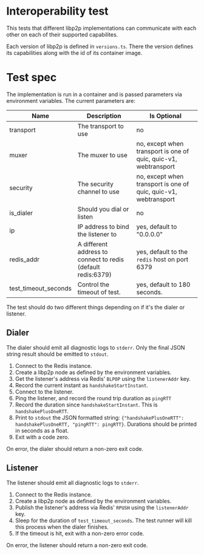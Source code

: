 # Interoperability test

This tests that different libp2p implementations can communicate with each other
on each of their supported capabilites.

Each version of libp2p is defined in `versions.ts`. There the version defines
its capabilities along with the id of its container image.

# Test spec

The implementation is run in a container and is passed parameters via
environment variables. The current parameters are:

| Name                 | Description                                                  | Is Optional                                                     |
| -------------------- | ------------------------------------------------------------ | --------------------------------------------------------------- |
| transport            | The transport to use                                         | no                                                              |
| muxer                | The muxer to use                                             | no, except when transport is one of quic, quic-v1, webtransport |
| security             | The security channel to use                                  | no, except when transport is one of quic, quic-v1, webtransport |
| is_dialer            | Should you dial or listen                                    | no                                                              |
| ip                   | IP address to bind the listener to                           | yes, default to "0.0.0.0"                                       |
| redis_addr           | A different address to connect to redis (default redis:6379) | yes, default to the `redis` host on port 6379                   |
| test_timeout_seconds | Control the timeout of test.                                 | yes, default to 180 seconds.                                    |

The test should do two different things depending on if it's the dialer or
listener.

## Dialer

The dialer should emit all diagnostic logs to `stderr`. Only the final JSON
string result should be emitted to `stdout`.

1. Connect to the Redis instance.
2. Create a libp2p node as defined by the environment variables.
3. Get the listener's address via Redis' `BLPOP` using the `listenerAddr` key.
4. Record the current instant as `handshakeStartInstant`.
5. Connect to the listener.
6. Ping the listener, and record the round trip duration as `pingRTT`
7. Record the duration since `handshakeStartInstant`. This is `handshakePlusOneRTT`.
8. Print to `stdout` the JSON formatted string: `{"handshakePlusOneRTT":
   handshakePlusOneRTT, "pingRTT": pingRTT}`. Durations should be printed in
   seconds as a float.
9. Exit with a code zero.

On error, the dialer should return a non-zero exit code.

## Listener

The listener should emit all diagnostic logs to `stderr`.

1. Connect to the Redis instance.
2. Create a libp2p node as defined by the environment variables.
3. Publish the listener's address via Redis' `RPUSH` using the `listenerAddr`
   key.
4. Sleep for the duration of `test_timeout_seconds`. The test runner will kill this
   process when the dialer finishes.
5. If the timeout is hit, exit with a non-zero error code.

On error, the listener should return a non-zero exit code.
